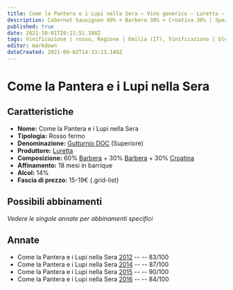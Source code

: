```yaml
---
title: Come la Pantera e i Lupi nella Sera – Vino generico – Luretta – Emilia (IT) – 15-19€ – 2★-4★
description: Cabernet Sauvignon 40% + Barbera 30% + Croatina 30% | Spezzatino di cinghiale – Costata di manzo alla griglia
published: true
date: 2021-10-01T20:11:51.188Z
tags: Vinificazione | rosso, Regione | Emilia (IT), Vinificazione | blend, Vinificazione | fermo, Valutazioni | 4 stelle, Vitigni | Barbera, Vitigni | Croatina, Vitigni | Cabernet sauvignon, Prezzi | 15-19€, Alimento | cinghiale, Cottura | spezzatino, Alimento | manzo, Cottura | alla griglia
editor: markdown
dateCreated: 2021-09-02T14:33:13.149Z
---
```


# Come la Pantera e i Lupi nella Sera

## Caratteristiche
- **Nome:** Come la Pantera e i Lupi nella Sera
- **Tipologia:** Rosso fermo
- **Denominazione:** [Gutturnio DOC](/denominazioni/Italia/Emilia/DOC-Gutturnio) (Superiore)
- **Produttore:** [Luretta](/produttori/Italia/Emilia/Luretta) 
- **Composizione:** 60% [Barbera](/vitigni/Francia/bacca-nera/cabernet-sauvignon) + 30% [Barbera](/vitigni/Italia/barbera) + 30% [Croatina](/vitigni/Italia/croatina)
- **Affinamento:** 18 mesi in barrique
- **Alcol:** 14%
- **Fascia di prezzo:** 15-19€
{.grid-list}

## Possibili abbinamenti
*Vedere le singole annate per abbinamenti specifici*

## Annate
- Come la Pantera e i Lupi nella Sera [2012](/vini/Italia/Emilia/Luretta/Come-La-Pantera-e-I-Lupi-Nella-Sera/2012) -- <span class="star-2"></span> -- 83/100
- Come la Pantera e i Lupi nella Sera [2014](/vini/Italia/Emilia/Luretta/Come-La-Pantera-e-I-Lupi-Nella-Sera/2014) -- <span class="star-3"></span> -- 87/100
- Come la Pantera e i Lupi nella Sera [2015](/vini/Italia/Emilia/Luretta/Come-La-Pantera-e-I-Lupi-Nella-Sera/2015) -- <span class="star-4"></span> -- 90/100
- Come la Pantera e i Lupi nella Sera [2016](/vini/Italia/Emilia/Luretta/Come-La-Pantera-e-I-Lupi-Nella-Sera/2016) -- <span class="star-2"></span> -- 84/100

